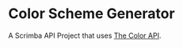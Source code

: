 # Color Scheme Generator

A Scrimba API Project that uses [The Color API](https://www.thecolorapi.com/docs#schemes).
